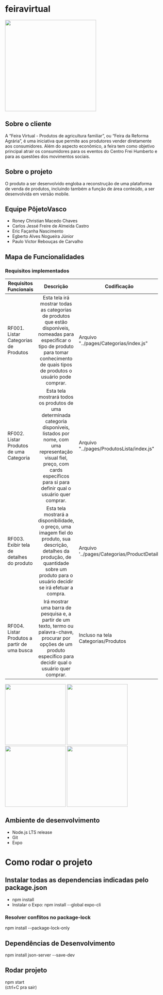 # feiravirtual
<img src="https://lh4.googleusercontent.com/iO5Z2Cw_Z7sTHBl_PP9mE3wT9MuIw50bc_CLkPuTQGcNNymnMYNoECxgdOlzr4jC6AUZGzCXKk_lvQ=w2154-h1626-rw" width="300">

## Sobre o cliente

A “Feira Virtual - Produtos de agricultura familiar”, ou “Feira da Reforma Agrária”, é uma iniciativa que permite aos produtores vender diretamente aos 
consumidores. Além do aspecto econômico, a feira tem como objetivo principal 
atrair os consumidores para os eventos do Centro Frei Humberto e para as 
questões dos movimentos sociais.

## Sobre o projeto
O produto a ser desenvolvido engloba a reconstrução de uma plataforma de venda de produtos, incluindo também a função de área
conteúdo, a ser desenvolvida em versão mobile.

## Equipe PôjetoVasco

* Roney Christian Macedo Chaves
* Carlos Jessé Freire de Almeida Castro
* Eric Façanha Nascimento
* Egberto Alves Nogueira Júnior
* Paulo Victor Rebouças de Carvalho

## Mapa de Funcionalidades
### Requisitos implementados

| Requisitos Funcionais | Descrição	 | Codificação  |
| ------------- |:-------------:| ------------- |
| RF001. Listar Categorias de Produtos      | Esta tela irá mostrar todas as categorias de produtos que estão disponíveis, nomeadas para especificar o tipo de produto para tomar conhecimento de quais tipos de produtos o usuário pode comprar.|Arquivo "../pages/Categorias/index.js" |      
| RF002. Listar Produtos de uma Categoria|Esta tela mostrará todos os produtos de uma determinada categoria disponíveis, listados por nome, com uma representação visual fiel, preço, com cards específicos para si para definir qual o usuário quer comprar.|Arquivo "../pages/ProdutosLista/index.js"| 
| RF003. Exibir tela de detalhes do produto      |Esta tela mostrará a disponibilidade, o preço, uma imagem fiel do produto, sua descrição, detalhes da produção, de quantidade sobre um produto para o usuário decidir se irá efetuar a compra.|Arquivo '../pages/Categorias/ProductDetail'| 
| RF004. Listar Produtos a partir de uma busca      |Irá mostrar uma barra de pesquisa e, a partir de um texto, termo ou palavra-chave, procurar por opções de um produto específico para decidir qual o usuário quer comprar.|Incluso na tela Categorias/Produtos|

<div  display: flex>
<img src="https://lh5.googleusercontent.com/hGcnf6lpivgZYbjddwZt9wIEXSEE14F0embIGWYpP_FhMry-G5DCMRG3J5Ypza0Yfn7L-cP0ZVjgSA=w2154-h1626-rw" width="200">
<img src="https://lh3.googleusercontent.com/igmC--fhFJxnHRLJT4NbKl4psaHAwbivoBFJlxB4x9HBN-60lokQMkbLOTzMqE1rCRdkqED8SN225Q=w2154-h1626-rw" width="200">
<img src="https://lh4.googleusercontent.com/lyXvqIRNMXZqRXujr_9FJLor0lkwHFz8P4pZ88jZ2okMRCOJCROtTskQqeg-w48ok7Dev8yd5z-1YA=w2154-h1626-rw" width="200">
<img src="https://lh4.googleusercontent.com/zjzZb34qRuOaJKqXwemfo4KcviVo7T-VTIr7-YL5Rr8CwOoH57y_cIIZ8VNZvArEnhScdpn2LJebdQ=w2154-h1626-rw" width="200" style="opacity: 1;">
</div>

## Ambiente de desenvolvimento
* Node.js LTS release
* Git
* Expo

# Como rodar o projeto

## Instalar todas as dependencias indicadas pelo package.json
* npm install  
* Instalar o Expo:
npm install --global expo-cli 

### Resolver conflitos no package-lock
npm install --package-lock-only

## Dependências de Desenvolvimento
npm install json-server --save-dev

## Rodar projeto
npm start  
(ctrl+C pra sair)
